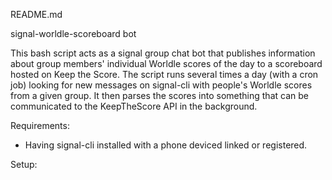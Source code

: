 README.md

signal-worldle-scoreboard bot

This bash script acts as a signal group chat bot that publishes information about group members' individual Worldle scores of the day to a scoreboard hosted on Keep the Score. The script runs several times a day (with a cron job) looking for new messages on signal-cli with people's Worldle scores from a given group. It then parses the scores into something that can be communicated to the KeepTheScore API in the background.

Requirements:
- Having signal-cli installed with a phone deviced linked or registered.

Setup:
